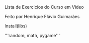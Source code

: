 Lista de Exercicios do Curso em Video

Feito por Henrique Flávio Guimarães

Install(libs)

'''random, math, pygame'''

